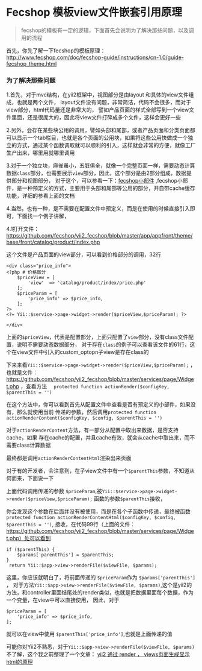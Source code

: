 Fecshop 模板view文件嵌套引用原理
===================


> fecshop的模板有一定的逻辑，下面首先会说明为了解决那些问题，以及调用的流程



首先，你先了解一下fecshop的模板原理：http://www.fecshop.com/doc/fecshop-guide/instructions/cn-1.0/guide-fecshop_theme.html

### 为了解决那些问题

1.首先，对于mvc结构，在yii2框架中，视图部分是由layout 和具体的view文件组成，也就是两个文件，
layout文件没有问题，非常简洁，代码不会很多，而对于view部分，html代码量还是非常大的，
譬如产品页面的样式全部写到一个view文件里面，还是很庞大的，因此将view文件打碎成多个文件，这样会更好一些

2.另外，会存在某些块公用的调用，譬如头部和尾部，或者产品页面和分类页面都可以显示一个tab栏目，也就是各个页面的公用块，如果将这些公用快做成一个独立的方式，通过某个函数调取就可以顺利的引入，这样就会非常的方便，就像工厂生产出来，哪里用就哪里调用

3.对于一个独立块，麻雀虽小，五脏俱全，就像一个完整页面一样，需要动态计算数据`class`部分，也需要展示`view`部分，因此，这个部分是由2部分组成，数据提供部分和视图部分，
对于这个，可以参看一下：[fecshop小部件](http://www.fecshop.com/doc/fecshop-guide/instructions/cn-1.0/guide-fecshop_widget.html)
,fecshop小部件，是一种预定义的方式，主要用于头部和尾部等公用的部分，并自带cache缓存功能，详细的参看上面的文档


4.当然，也有一种，是不需要在配置文件中预定义，而是在使用的时候直接引入即可，下面找一个例子讲解，


4.1打开文件：https://github.com/fecshop/yii2_fecshop/blob/master/app/appfront/theme/base/front/catalog/product/index.php

这个文件是产品页面的view部分，可以看到价格部分的调用，32行

```
<div class="price_info">
<?php # 价格部分
	$priceView = [
		'view'	=> 'catalog/product/index/price.php'
	];
	$priceParam = [
		'price_info' => $price_info,
	];
?>
<?= Yii::$service->page->widget->render($priceView,$priceParam); ?>

</div>
```

上面的`$priceView`，代表是配置部分，上面只配置了`view`部分，没有class文件配置，说明不需要动态数据部分，
对于存在`class`的例子可以查看该文件的61行，这个在view文件中引入的custom_optopn子view是存在class的

下来来看`Yii::$service->page->widget->render($priceView,$priceParam);`
，也就是文件：https://github.com/fecshop/yii2_fecshop/blob/master/services/page/Widget.php
，查看方法 `  protected function actionRender($configKey, $parentThis = '')`

在这个方法中，你可以看到首先从配置文件中查看是否有预定义的小部件，如果没有，那么就使用当前
传递的参数，然后调用`protected function actionRenderContent($configKey, $config, $parentThis = '')`

对于`actionRenderContent`方法，有一部分从配置中取出来数据，是否支持cache，如果
存在cache的配置，并且cache有效，就会从cache中取出来，而不需要class计算数据

最终都是调用`actionRenderContentHtml`渲染出来页面



对于有的开发者，会注意到，在子view文件中有一个`$parentThis`参数，不知道从何而来，下面说一下

上面代码调用传递的参数 `$priceParam`,被`Yii::$service->page->widget->render($priceView,$priceParam);`
函数的参数`$parentThis`接收，

你会发现这个参数在后面并没有被使用，而是在各个子函数中传递，最终被函数
`protected function actionRenderContentHtml($configKey, $config, $parentThis = '')`,
接收，在代码99行（上面的文件：https://github.com/fecshop/yii2_fecshop/blob/master/services/page/Widget.php）处可以看到

```
if ($parentThis) {
	$params['parentThis'] = $parentThis;
}
 return Yii::$app->view->renderFile($viewFile, $params);
```

这里，你应该就明白了，将前面传递的 `$priceParam`作为 `$params['parentThis'] `，
对于方法`Yii::$app->view->renderFile($viewFile, $params)`,这个是yii2的方法，和controller里面结尾处的render类似，也就是把数据里面每个数据，作为一个变量，在view中可以直接使用，
因此，对于

```
$priceParam = [
    'price_info' => $price_info,
];
```

就可以在view中使用 `$parentThis['price_info']`,也就是上面传递的值

可能你对Yii2不熟悉，对于`Yii::$app->view->renderFile($viewFile, $params)`不了解，这个我之前整理了一个文章：
[yii2 通过 render ， views页面生成显示html的原理](http://www.fancyecommerce.com/2016/05/23/yii2-views%E9%A1%B5%E9%9D%A2%E7%94%9F%E6%88%90%E6%98%BE%E7%A4%BAhtml%E7%9A%84%E5%8E%9F%E7%90%86/)


